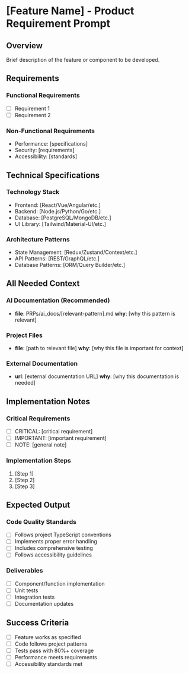 # [Feature Name] - Product Requirement Prompt

## Overview
Brief description of the feature or component to be developed.

## Requirements

### Functional Requirements
- [ ] Requirement 1
- [ ] Requirement 2

### Non-Functional Requirements
- Performance: [specifications]
- Security: [requirements]
- Accessibility: [standards]

## Technical Specifications

### Technology Stack
- Frontend: [React/Vue/Angular/etc.]
- Backend: [Node.js/Python/Go/etc.]
- Database: [PostgreSQL/MongoDB/etc.]
- UI Library: [Tailwind/Material-UI/etc.]

### Architecture Patterns
- State Management: [Redux/Zustand/Context/etc.]
- API Patterns: [REST/GraphQL/etc.]
- Database Patterns: [ORM/Query Builder/etc.]

## All Needed Context

### AI Documentation (Recommended)
- **file**: PRPs/ai_docs/[relevant-pattern].md
  **why**: [why this pattern is relevant]

### Project Files
- **file**: [path to relevant file]
  **why**: [why this file is important for context]

### External Documentation
- **url**: [external documentation URL]
  **why**: [why this documentation is needed]

## Implementation Notes

### Critical Requirements
- [ ] CRITICAL: [critical requirement]
- [ ] IMPORTANT: [important requirement]
- [ ] NOTE: [general note]

### Implementation Steps
1. [Step 1]
2. [Step 2]
3. [Step 3]

## Expected Output

### Code Quality Standards
- [ ] Follows project TypeScript conventions
- [ ] Implements proper error handling
- [ ] Includes comprehensive testing
- [ ] Follows accessibility guidelines

### Deliverables
- [ ] Component/function implementation
- [ ] Unit tests
- [ ] Integration tests
- [ ] Documentation updates

## Success Criteria
- [ ] Feature works as specified
- [ ] Code follows project patterns
- [ ] Tests pass with 80%+ coverage
- [ ] Performance meets requirements
- [ ] Accessibility standards met
